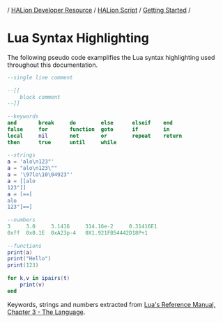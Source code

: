 / [HALion Developer Resource](../..//HALion-Developer-Resource.md) / [HALion Script](./HALion-Script.md) / [Getting Started](./Getting-Started.md) /

# Lua Syntax Highlighting

The following pseudo code examplifies the Lua syntax highlighting used throughout this documentation.

```lua
--single line comment
  
--[[
    block comment
--]]
  
--keywords
and       break     do        else      elseif    end
false     for       function  goto      if        in
local     nil       not       or        repeat    return
then      true      until     while
  
--strings
a = 'alo\n123"'
a = "alo\n123\""
a = '\97lo\10\04923"'
a = [[alo
123"]]
a = [==[
alo
123"]==]
  
--numbers
3     3.0     3.1416     314.16e-2     0.31416E1
0xff  0x0.1E  0xA23p-4   0X1.921FB54442D18P+1
  
--functions
print(a)
print("Hello")
print(123)
  
for k,v in ipairs(t)
    print(v)
end
```
Keywords, strings and numbers extracted from [Lua's Reference Manual, Chapter 3 - The Language](https://www.lua.org/manual/5.2/manual.html#3).